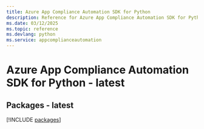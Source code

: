 ```yaml
---
title: Azure App Compliance Automation SDK for Python
description: Reference for Azure App Compliance Automation SDK for Python
ms.date: 03/12/2025
ms.topic: reference
ms.devlang: python
ms.service: appcomplianceautomation
---
```

# Azure App Compliance Automation SDK for Python - latest
## Packages - latest
[!INCLUDE [packages](app-compliance-automation-index.md)]